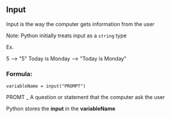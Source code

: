 ## Input
Input is the way the computer gets information from the user

Note: Python initially treats input as a `string` type

Ex.

5 --> "5"
Today is Monday --> "Today is Monday"

### Formula:
`variableName = input("PROMPT")`

PROMT _ A question or statement that the computer ask the user

Python stores the __input__ in the __variableName__
